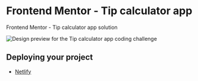 # Frontend Mentor - Tip calculator app

Frontend Mentor - Tip calculator app solution

![Design preview for the Tip calculator app coding challenge](../images/proyecto.png)

## Deploying your project

- [Netlify](https://60f3618af706dba65c1b6a88--gifted-agnesi-aac6f8.netlify.app/)
